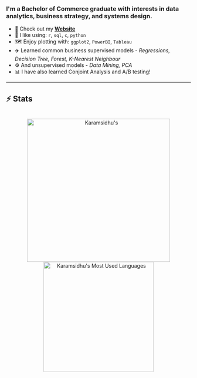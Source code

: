 ### I'm a Bachelor of Commerce graduate with interests in data analytics, business strategy, and systems design.

- 🌱 Check out my **[Website](https://karam-sidhu.com/)**
- 🧰 I like using: `r`, `sql`, `c`, `python`
- 🗺️ Enjoy plotting with: `ggplot2`, `PowerBI`, `Tableau` 
- ✈️ Learned common business supervised models - *Regressions, Decision Tree, Forest, K-Nearest Neighbour*
- ⚙️ And unsupervised models - *Data Mining, PCA*
- 📊 I have also learned Conjoint Analysis and A/B testing!
<hr>

## ⚡️ Stats
<br>
<div align=center>
  <img width=390 src="https://github-readme-streak-stats.herokuapp.com/?user=Karamsidhu&theme=transparent&count_private=true&border_radius=10&locale=en" alt="Karamsidhu's" />
  <img width=300 src="https://github-readme-stats.vercel.app/api/top-langs?username=Karamsidhu&theme=transparent&layout=donut&hide=css&langs_count=8&border_radius=10&show_icons=true&locale=en" alt="Karamsidhu's Most Used Languages" />
</div>
